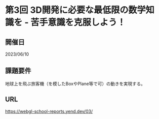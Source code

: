 # 第3回 3D開発に必要な最低限の数学知識を - 苦手意識を克服しよう！

## 開催日
2023/06/10

## 課題要件
地球上を飛ぶ旅客機（を模したBoxやPlane等で可）の動きを実現する。


## URL
https://webgl-school-reports.yend.dev/03/